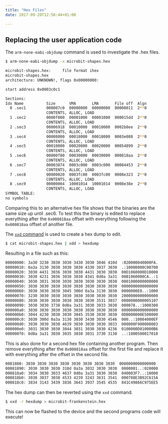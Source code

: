 ```yaml
---
title: "Hex Files"
date: 2017-09-20T12:58:44+01:00

---
```


## Replacing the user application code

The `arm-none-eabi-objdump` command is used to investigate the .hex files.

```bash
$ arm-none-eabi-objdump -x microbit-shapes.hex

microbit-shapes.hex:     file format ihex
microbit-shapes.hex
architecture: UNKNOWN!, flags 0x00000000:

start address 0x0003c0c1

Sections:
Idx Name          Size      VMA       LMA       File off  Algn
  0 .sec1         000007c0  00000000  00000000  00000011  2**0
                  CONTENTS, ALLOC, LOAD
  1 .sec2         0000f000  00001000  00001000  000015dd  2**0
                  CONTENTS, ALLOC, LOAD
  2 .sec3         00006918  00010000  00010000  0002b8ee  2**0
                  CONTENTS, ALLOC, LOAD
  3 .sec4         00008000  00018000  00018000  0003e088  2**0
                  CONTENTS, ALLOC, LOAD
  4 .sec5         00010000  00020000  00020000  00054899  2**0
                  CONTENTS, ALLOC, LOAD
  5 .sec6         00000f80  00030000  00030000  000818aa  2**0
                  CONTENTS, ALLOC, LOAD
  6 .sec7         00003874  0003c000  0003c000  00084453  2**0
                  CONTENTS, ALLOC, LOAD
  7 .sec8         00000020  0003fc00  0003fc00  0008e323  2**0
                  CONTENTS, ALLOC, LOAD
  8 .sec9         00000004  10001014  10001014  0008e38e  2**0
                  CONTENTS, ALLOC, LOAD
SYMBOL TABLE:
no symbols
```

Comparing this to an alternative hex file shows that the binaries are the same size up until .sec6. To test this the binary is edited to replace everything after the `0x000818aa` offset with everything following the `0x000818aa` offset of another file.

The [`xxd` command](https://wiki.christophchamp.com/index.php?title=Xxd) is used to create a hex dump to edit.

```bash
$ cat microbit-shapes.hex | xdd > hexdump
```

Resulting in a file such as this:


```bash
00000000: 3a30 3230 3030 3030 3430 3030 3046 410d  :020000040000FA.
00000010: 0a3a 3130 3030 3030 3030 4330 3037 3030  .:10000000C00700
00000020: 3030 4431 3036 3030 3030 4431 3030 3030  00D1060000D10000
00000030: 3030 4231 3036 3030 3030 4341 0d0a 3a31  00B1060000CA..:1
00000040: 3030 3031 3030 3030 3030 3030 3030 3030  0001000000000000
00000050: 3030 3030 3030 3030 3030 3030 3030 3030  0000000000000000
00000060: 3030 3030 3030 3045 300d 0a3a 3130 3030  0000000E0..:1000
00000070: 3230 3030 3030 3030 3030 3030 3030 3030  2000000000000000
00000080: 3030 3030 3030 3030 3030 3030 3531 3037  0000000000005107
00000090: 3030 3030 3738 0d0a 3a31 3030 3033 3030  000078..:1000300
000000a0: 3030 3030 3030 3030 3030 3030 3030 3030  0000000000000000
000000b0: 3044 4230 3030 3030 3045 3530 3030 3030  0DB000000E500000
000000c0: 3030 300d 0a3a 3130 3030 3430 3030 4546  000..:10004000EF
000000d0: 3030 3030 3030 4639 3030 3030 3030 3033  000000F900000003
000000e0: 3031 3030 3030 3044 3031 3030 3030 4236  0100000D010000B6
000000f0: 0d0a 3a31 3030 3035 3030 3031 3730 3130  ..:1000500017010
```

This is also done for a second hex file containing another program. Then remove everything after the `0x000818aa` offset for the first file and replace it with everything after the offset in the second file.

```bash
0081880: 3030 3030 3030 3030 3030 3030 3030 3030  0000000000000000
00081890: 3030 3030 3030 310d 0a3a 3032 3030 3030  0000001..:020000
000818a0: 3034 3030 3033 4637 0d0a 3a31 3030 3030  040003F7..:10000
000818b0: 3030 3037 3038 4533 4239 3243 3631 3541  000708E3B92C615A
000818c0: 3834 3143 3439 3836 3643 3937 3545 4535  841C49866C975EE5
```

The hex dump can then be reverted using the `xxd` command.

```bash
$ xxd -r hexdump > microbit-frankenstein.hex
```

This can now be flashed to the device and the second programs code will execute!

